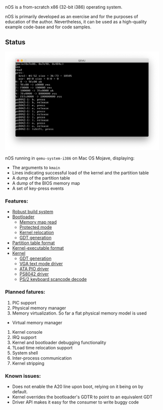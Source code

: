 nOS is a from-scratch x86 (32-bit i386) operating system.

nOS is primarily developed as an exercise and for the purposes of education of the author. Nevertheless, it can be used as a high-quality example code-base and for code samples.

## Status

![Screenshot](screenshot.png)

nOS running in `qemu-system-i386` on Mac OS Mojave, displaying:
- The arguments to `kmain`
- Lines indicating successful load of the kernel and the partition table
- A dump of the partition table
- A dump of the BIOS memory map
- A set of key-press events

### Features:
- [Robust build system](shake.hs)
- [Bootloader](src/boot)
  - [Memory map read](src/boot/boot16.nasm)
  - [Protected mode](src/boot/boot16.nasm)
  - [Kernel relocation](src/boot/boot32.nasm)
  - [GDT generation](src/boot/gdt_entry.nasm)
- [Partition table format](src/prtt)
- [Kernel-executable format](src/kexec)
- [Kernel](src/krnl)
  - [GDT generation](src/krnl/hpp/gdt.hpp)
  - [VGA text mode driver](src/krnl/hpp/term.hpp)
  - [ATA PIO driver](src/krnl/hpp/ata.hpp)
  - [PS8042 driver](src/krnl/hpp/ps8042.hpp)
  - [PS/2 keyboard scancode decode](src/krnl/hpp/scancode_set/2.hpp)

### Planned fatures:
1. PIC support
1. Physical memory manager
1. Memory virtualization. So far a flat physical memory model is used
  - Virtual memory manager
1. Kernel console
1. IRQ support
1. Kernel and bootloader debugging functionality
1. ?Load time relocation support
1. System shell
1. Inter-process communication
1. Kernel stripping

### Known issues:
- Does not enable the A20 line upon boot, relying on it being on by default.
- Kernel overrides the bootloader's GDTR to point to an equivalent GDT
- Driver API makes it easy for the consumer to write buggy code
